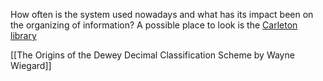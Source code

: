 How often is the system used nowadays and what has its impact been on the organizing of information? A possible place to look is the [Carleton library](https://ocul-crl.primo.exlibrisgroup.com/discovery/search?query=any,contains,Dewey%20Decimal%20System&tab=OCULDiscoveryNetworkNew&search_scope=NewDiscoveryNetwork&vid=01OCUL_CRL:CRL_DEFAULT&facet=tlevel,include,peer_reviewed&offset=0)

[[The Origins of the Dewey Decimal Classification Scheme by Wayne Wiegard]]
